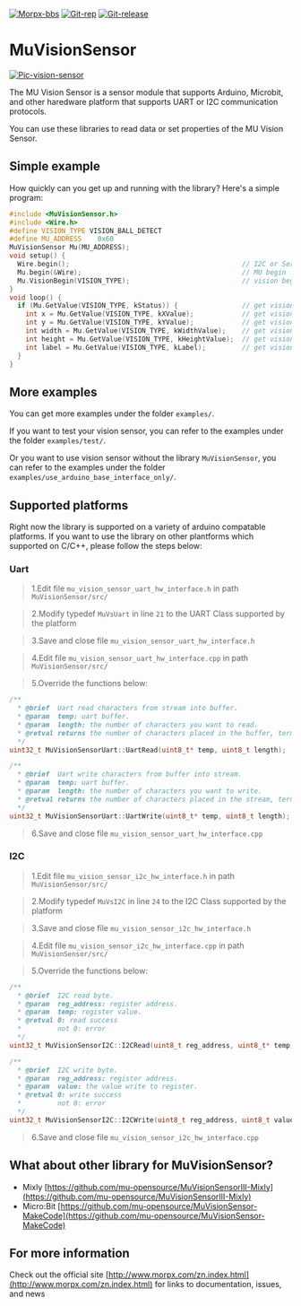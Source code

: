 [![Morpx-bbs](http://bbs.morpx.com/template/mu/images/logo.png)](http://bbs.morpx.com/forum.php)
[![Git-rep](https://img.shields.io/github/repo-size/mu-opensource/MuVisionSensorIII.svg)](https://github.com/mu-opensource/MuVisionSensorIII)
[![Git-release](https://img.shields.io/github/downloads/mu-opensource/MuVisionSensorIII/total.svg)](https://github.com/mu-opensource/MuVisionSensorIII/releases)


MuVisionSensor
==============

[![Pic-vision-sensor](http://mai.morpx.com/images/page201904/banner1.jpg)](http://mai.morpx.com/)

The MU Vision Sensor is a sensor module that supports Arduino, Microbit, and other haredware platform that supports UART or I2C communication protocols.

You can use these libraries to read data or set properties of the MU Vision Sensor.

## Simple example

How quickly can you get up and running with the library?  Here's a simple program:
```cpp
#include <MuVisionSensor.h>
#include <Wire.h>
#define VISION_TYPE VISION_BALL_DETECT
#define MU_ADDRESS    0x60
MuVisionSensor Mu(MU_ADDRESS);
void setup() { 
  Wire.begin();                                           // I2C or Serial must initialize before MU vision sensor
  Mu.begin(&Wire);                                        // MU begin
  Mu.VisionBegin(VISION_TYPE);                            // vision begin
}
void loop() {
  if (Mu.GetValue(VISION_TYPE, kStatus)) {                // get vision status value
    int x = Mu.GetValue(VISION_TYPE, kXValue);            // get vision X axes value
    int y = Mu.GetValue(VISION_TYPE, kYValue);            // get vision Y axes value
    int width = Mu.GetValue(VISION_TYPE, kWidthValue);    // get vision width value
    int height = Mu.GetValue(VISION_TYPE, kHeightValue);  // get vision height value
    int label = Mu.GetValue(VISION_TYPE, kLabel);         // get vision label value
  }
}
```
## More examples

You can get more examples under the folder `examples/`.

If you want to test your vision sensor, you can refer to the examples under the folder `examples/test/`.

Or you want to use vision sensor without the library `MuVisionSensor`, you can refer to the examples under the folder `examples/use_arduino_base_interface_only/`.

## Supported platforms

Right now the library is supported on a variety of arduino compatable platforms. If you want to use the library on other plantforms which supported on C/C++, please follow the steps below:

### Uart

> 1.Edit file `mu_vision_sensor_uart_hw_interface.h` in path `MuVisionSensor/src/` 

> 2.Modify typedef `MuVsUart` in line `21` to the UART Class supported by the platform

> 3.Save and close file `mu_vision_sensor_uart_hw_interface.h`

> 4.Edit file `mu_vision_sensor_uart_hw_interface.cpp` in path `MuVisionSensor/src/`

> 5.Override the functions below:
```cpp
/**
  * @brief  Uart read characters from stream into buffer.
  * @param  temp: uart buffer.
  * @param  length: the number of characters you want to read.
  * @retval returns the number of characters placed in the buffer, terminates if length characters have been read, or timeout.
  */
uint32_t MuVisionSensorUart::UartRead(uint8_t* temp, uint8_t length);

/**
  * @brief  Uart write characters from buffer into stream.
  * @param  temp: uart buffer.
  * @param  length: the number of characters you want to write.
  * @retval returns the number of characters placed in the stream, terminates if length characters have been write, or timeout.
  */
uint32_t MuVisionSensorUart::UartWrite(uint8_t* temp, uint8_t length);
```
> 6.Save and close file `mu_vision_sensor_uart_hw_interface.cpp`

### I2C

> 1.Edit file `mu_vision_sensor_i2c_hw_interface.h` in path `MuVisionSensor/src/` 

> 2.Modify typedef `MuVsI2C` in line `24` to the I2C Class supported by the platform

> 3.Save and close file `mu_vision_sensor_i2c_hw_interface.h`

> 4.Edit file `mu_vision_sensor_i2c_hw_interface.cpp` in path `MuVisionSensor/src/`

> 5.Override the functions below:
```cpp
/**
  * @brief  I2C read byte.
  * @param  reg_address: register address.
  * @param  temp: register value.
  * @retval 0: read success
  *         not 0: error
  */
uint32_t MuVisionSensorI2C::I2CRead(uint8_t reg_address, uint8_t* temp);

/**
  * @brief  I2C write byte.
  * @param  reg_address: register address.
  * @param  value: the value write to register.
  * @retval 0: write success
  *         not 0: error
  */
uint32_t MuVisionSensorI2C::I2CWrite(uint8_t reg_address, uint8_t value);
```
> 6.Save and close file `mu_vision_sensor_i2c_hw_interface.cpp`

## What about other library for MuVisionSensor?

* Mixly		[https://github.com/mu-opensource/MuVisionSensorIII-Mixly](https://github.com/mu-opensource/MuVisionSensorIII-Mixly)
* Micro:Bit	[https://github.com/mu-opensource/MuVisionSensor-MakeCode](https://github.com/mu-opensource/MuVisionSensor-MakeCode)

## For more information

Check out the official site [http://www.morpx.com/zn.index.html](http://www.morpx.com/zn.index.html) for links to documentation, issues, and news


